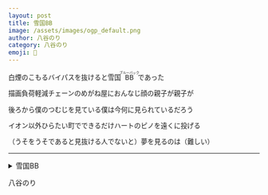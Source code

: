 ```yaml
---
layout: post
title: 雪国BB
image: /assets/images/ogp_default.png
author: 八谷のり
category: 八谷のり
emoji: 🍞
---
```


<div class="tanka-area" style="font-size: 95%;"><div class="tanka">
<p>白煙のこもるバイパスを抜けると雪国<ruby>BB<rp>（</rp><rt>ブルーバック</rt><rp>）</rp></ruby>であった</p>
<p>描画負荷軽減チェーンのめがね屋におんなじ顔の親子が親子が</p>
<p>後ろから僕のつむじを見ている僕は今何に見られているだろう</p>
<p>イオン以外ひらたい町でできるだけハートのピノを遠くに投げる</p>
<p>（うそをうそであると見抜ける人でないと）夢を見るのは（難しい）</p></div></div>

---

<details><summary>雪国BB</summary>
白煙のこもるバイパスを抜けると雪国<ruby>BB<rp>（</rp><rt>ブルーバック</rt><rp>）</rp></ruby>であった<br />
描画負荷軽減チェーンのめがね屋におんなじ顔の親子が親子が<br />
後ろから僕のつむじを見ている僕は今何に見られているだろう<br />
イオン以外ひらたい町でできるだけハートのピノを遠くに投げる<br />
（うそをうそであると見抜ける人でないと）夢を見るのは（難しい）<br />
<br />
</details>

八谷のり
